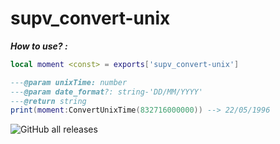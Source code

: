 # supv_convert-unix

*__How to use? :__*
```lua
local moment <const> = exports['supv_convert-unix']

---@param unixTime: number
---@param date_format?: string-'DD/MM/YYYY'
---@return string
print(moment:ConvertUnixTime(832716000000)) --> 22/05/1996 
```

![GitHub all releases](https://img.shields.io/github/downloads/SUP2Ak/supv_convert-unix/total?color=%2329c785&style=for-the-badge) 
